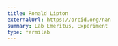 ```yaml
---
title: Ronald Lipton 
externalUrl: https://orcid.org/nan
summary: Lab Emeritus, Experiment
type: fermilab
---
```

